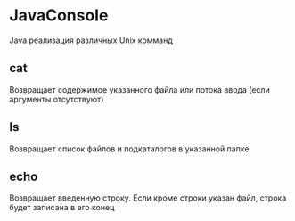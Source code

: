 # JavaConsole
Java реализация различных Unix комманд
## сat
Возвращает содержимое указанного файла или потока ввода (если аргументы отсутствуют)
## ls
Возвращает список файлов и подкаталогов в указанной папке
## echo
Возвращает введенную строку. Если кроме строки указан файл, строка будет записана в его конец
